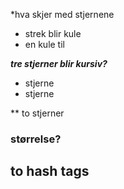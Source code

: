 *hva skjer med stjernene
- strek blir kule
- en kule til

***tre stjerner blir kursiv?***
* stjerne 
* stjerne

** to stjerner

### størrelse?

## to hash tags
